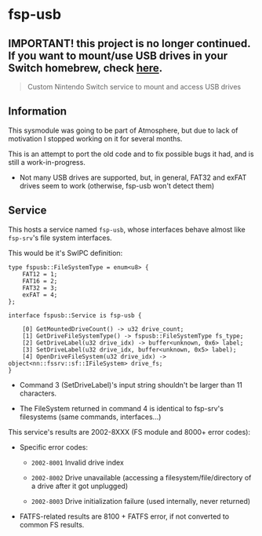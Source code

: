 # fsp-usb

## **IMPORTANT!** this project is no longer continued. If you want to mount/use USB drives in your Switch homebrew, check [here](https://github.com/DarkMatterCore/libusbhsfs).

> Custom Nintendo Switch service to mount and access USB drives

## Information

This sysmodule was going to be part of Atmosphere, but due to lack of motivation I stopped working on it for several months.

This is an attempt to port the old code and to fix possible bugs it had, and is still a work-in-progress.

- Not many USB drives are supported, but, in general, FAT32 and exFAT drives seem to work (otherwise, fsp-usb won't detect them)

## Service

This hosts a service named `fsp-usb`, whose interfaces behave almost like `fsp-srv`'s file system interfaces.

This would be it's SwIPC definition:

```
type fspusb::FileSystemType = enum<u8> {
    FAT12 = 1;
    FAT16 = 2;
    FAT32 = 3;
    exFAT = 4;
};

interface fspusb::Service is fsp-usb {
    
    [0] GetMountedDriveCount() -> u32 drive_count;
    [1] GetDriveFileSystemType() -> fspusb::FileSystemType fs_type;
    [2] GetDriveLabel(u32 drive_idx) -> buffer<unknown, 0x6> label;
    [3] SetDriveLabel(u32 drive_idx, buffer<unknown, 0x5> label);
    [4] OpenDriveFileSystem(u32 drive_idx) -> object<nn::fssrv::sf::IFileSystem> drive_fs;
}
```

- Command 3 (SetDriveLabel)'s input string shouldn't be larger than 11 characters.

- The FileSystem returned in command 4 is identical to fsp-srv's filesystems (same commands, interfaces...)

This service's results are 2002-8XXX (FS module and 8000+ error codes):

- Specific error codes:

  - ```2002-8001``` Invalid drive index

  - ```2002-8002``` Drive unavailable (accessing a filesystem/file/directory of a drive after it got unplugged)

  - ```2002-8003``` Drive initialization failure (used internally, never returned)

- FATFS-related results are 8100 + FATFS error, if not converted to common FS results.
